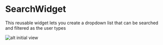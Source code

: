 # SearchWidget
This reusable widget lets you create a dropdown list that can be searched and filtered as the user types


![alt initial view]('/blob/master/initial.jpg')
